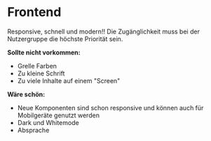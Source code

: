 # Frontend 

Responsive, schnell und modern!! Die Zugänglichkeit muss bei der Nutzergruppe die höchste Priorität sein. 

**Sollte nicht vorkommen:**
* Grelle Farben 
* Zu kleine Schrift
* Zu viele Inhalte auf einem "Screen"

**Wäre schön:**
* Neue Komponenten sind schon responsive und können auch für Mobilgeräte genutzt werden
* Dark und Whitemode
* Absprache